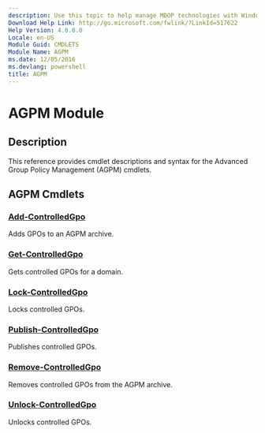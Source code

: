 ```yaml
---
description: Use this topic to help manage MDOP technologies with Windows PowerShell.
Download Help Link: http://go.microsoft.com/fwlink/?LinkId=517622
Help Version: 4.0.0.0
Locale: en-US
Module Guid: CMDLETS
Module Name: AGPM
ms.date: 12/05/2016
ms.devlang: powershell
title: AGPM
---
```


# AGPM Module
## Description
This reference provides cmdlet descriptions and syntax for the Advanced Group Policy Management (AGPM) cmdlets.

## AGPM Cmdlets
### [Add-ControlledGpo](add-controlledgpo.md)
Adds GPOs to an AGPM archive.

### [Get-ControlledGpo](get-controlledgpo.md)
Gets controlled GPOs for a domain.

### [Lock-ControlledGpo](lock-controlledgpo.md)
Locks controlled GPOs.

### [Publish-ControlledGpo](publish-controlledgpo.md)
Publishes controlled GPOs.

### [Remove-ControlledGpo](remove-controlledgpo.md)
Removes controlled GPOs from the AGPM archive.

### [Unlock-ControlledGpo](unlock-controlledgpo.md)
Unlocks controlled GPOs.

